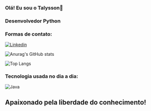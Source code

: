 ### Olá! Eu sou o Talysson👋
### Desenvolvedor Python


### Formas de contato:
[![Linkedin](https://img.shields.io/badge/LinkedIn-0077B5?style=for-the-badge&logo=linkedin&logoColor=white)](https://www.linkedin.com/in/talysson-nogueira-64a383144/)

![Anurag's GitHub stats](https://github-readme-stats.vercel.app/api?username=TalyssonN&show_icons=true&theme=dark)

![Top Langs](https://github-readme-stats.vercel.app/api/top-langs/?username=TalyssonN&layout=compact)


### Tecnologia usada no dia a dia:
![Java](https://img.shields.io/badge/Java-ED8B00?style=for-the-badge&logo=java&logoColor=white)


## Apaixonado pela liberdade do conhecimento!
